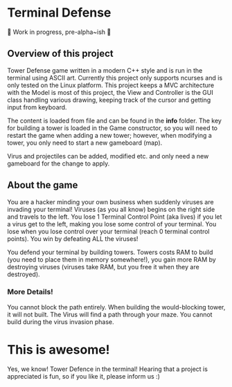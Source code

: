 Terminal Defense
===============

:snail:
Work in progress, pre-alpha~ish
:snail:

## Overview of this project ##
Tower Defense game written in a modern C++ style and is run in the terminal using ASCII art. Currently this project only supports ncurses and is only tested on the Linux platform. This project keeps a MVC architecture with the Model is most of this project, the View and Controller is the GUI class handling various drawing, keeping track of the cursor and getting input from keyboard. 

The content is loaded from file and can be found in the **info** folder. 
The key for building a tower is loaded in the Game constructor, so you will need to restart the game when adding a new tower; however, when modifying a tower, you only need to start a new gameboard (map). 

Virus and projectiles can be added, modified etc. and only need a new gameboard for the change to apply.

## About the game ##
You are a hacker minding your own business when suddenly viruses are invading your terminal!
Viruses (as you all know) begins on the right side and travels to the left.
You lose 1 Terminal Control Point (aka lives) if you let a virus get to the left, making you lose some control of your terminal.
You lose when you lose control over your terminal (reach 0 terminal control points).
You win by defeating ALL the viruses!

You defend your terminal by building towers.
Towers costs RAM to build (you need to place them in memory somewhere!), you gain more RAM by destroying viruses (viruses take RAM, but you free it when they are destroyed). 

### More Details! ###
You cannot block the path entirely. When building the would-blocking tower, it will not built.
The Virus will find a path through your maze. You cannot build during the virus invasion phase. 

# This is awesome! #
Yes, we know! Tower Defence in the terminal! Hearing that a project is appreciated is fun, so if you like it, please inform us :)
